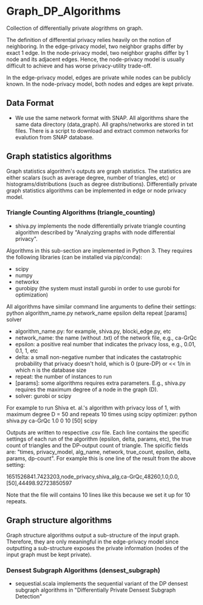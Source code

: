# Graph_DP_Algorithms
Collection of differentially private alogrithms on graph.

The definition of differential privacy relies heavily on the notion of neighboring. In the edge-privacy model, two neighbor graphs differ by exact 1 edge. In the node-privacy model, two neighbor graphs differ by 1 node and its adjacent edges. Hence, the node-privacy model is usually difficult to achieve and has worse privacy-utility trade-off.

In the edge-privacy model, edges are private while nodes can be publicly known. In the node-privacy model, both nodes and edges are kept private.

## Data Format
- We use the same network format with SNAP. All algorithms share the same data directory (data_graph). All graphs/networks are stored in txt files. There is a script to download and extract common networks for evalution from SNAP database.

## Graph statistics algorithms
Graph statistics algorithm's outputs are graph statistics. The statistics are either scalars (such as average degree, number of triangles, etc) or histograms/distributions (such as degree distributions). Differentially private graph statistics algorithms can be implemented in edge or node privacy model.

### Triangle Counting Algorithms (triangle_counting)
- shiva.py implements the node differentially private triangle counting algorithm described by "Analyzing graphs with node differential privacy".

Algorithms in this sub-section are implemented in Python 3. They requires the following libraries (can be installed via pip/conda):
- scipy
- numpy
- networkx
- gurobipy (the system must install gurobi in order to use gurobi for optimization)

All algorithms have similar command line arguments to define their settings: python algorithm_name.py network_name epsilon delta repeat [params] solver
- algorithm_name.py: for example, shiva.py, blocki_edge.py, etc
- network_name: the name (without .txt) of the network file, e.g., ca-GrQc
- epsilon: a positive real number that indicates the privacy loss, e.g., 0.01, 0.1, 1, etc
- delta: a small non-negative number that indicates the castatrophic probability that privacy doesn't hold, which is 0 (pure-DP) or << 1/n in which n is the database size
- repeat: the number of instances to run
- [params]: some algorithms requires extra parameters. E.g., shiva.py requires the maximum degree of a node in the graph (D). 
- solver: gurobi or scipy

For example to run Shiva et. al.'s algorithm with privacy loss of 1, with maximum degree D = 50 and repeats 10 times using scipy optimizer: python shiva.py ca-GrQc 1.0 0 10 [50] scipy

Outputs are written to respective .csv file. Each line contains the specific settings of each run of the algorithm (epsilon, delta, params, etc), the true count of triangles and the DP-output count of triangle. The spicific fields are: "times, privacy_model, alg_name, network, true_count, epsilon, delta, params, dp-count". For example this is one line of the result from the above setting:

1651526841.7423203,node_privacy,shiva_alg,ca-GrQc,48260,1.0,0.0,[50],44498.92723850597

Note that the file will contains 10 lines like this because we set it up for 10 repeats.



## Graph structure algorithms
Graph structure algorithms output a sub-structure of the input graph. Therefore, they are only meaningful in the edge-privacy model since outputting a sub-structure exposes the private information (nodes of the input graph must be kept private).

### Densest Subgraph Algorithms (densest_subgraph)
-  sequestial.scala implements the sequential variant of the DP densest subgraph algorithms in "Differentially Private Densest Subgraph Detection"
